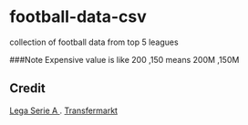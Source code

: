 # football-data-csv
collection of football data from top 5 leagues 

###Note
Expensive value is like 200 ,150 means 200M ,150M 

## Credit
[Lega Serie A ](http://www.legaseriea.it/en/serie-a/league-table/2010-11) .
[Transfermarkt](https://www.transfermarkt.com/marktwertetop/wertvollstespieler)
